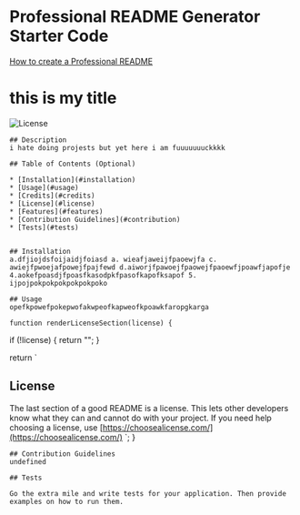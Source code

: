 # Professional README Generator Starter Code

[How to create a Professional README](./readme-guide.md)

# this is my title

![License](https://img.shields.io/badge/license-GNU%20General%20Public%20License%20v3.0-blue)

    ## Description
    i hate doing projests but yet here i am fuuuuuuuckkkk

    ## Table of Contents (Optional)

    * [Installation](#installation)
    * [Usage](#usage)
    * [Credits](#credits)
    * [License](#license)
    * [Features](#features)
    * [Contribution Guidelines](#contribution)
    * [Tests](#tests)


    ## Installation
    a.dfjiojdsfoijaidjfoiasd a. wieafjaweijfpaoewjfa c. awiejfpwoejafpowejfpajfewd d.aiworjfpawoejfpaowejfpaoewfjpoawfjapofje 4.aokefpoasdjfpoasfkasodpkfpasofkapofksapof 5. ijpojpokpokpokpokpokpoko

    ## Usage
    opefkpowefpokepwofakwpeofkapweofkpoawkfaropgkarga

    function renderLicenseSection(license) {

if (!license) {
return "";
}

return `

## License

The last section of a good README is a license. This lets other developers know what they can and cannot do with your project. If you need help choosing a license, use [https://choosealicense.com/](https://choosealicense.com/)
`;
}

    ## Contribution Guidelines
    undefined

    ## Tests

    Go the extra mile and write tests for your application. Then provide examples on how to run them.
